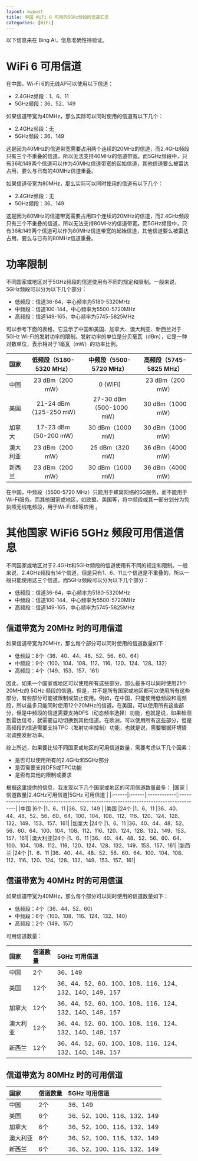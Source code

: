 ```yaml
---
layout: mypost
title: 中国 WiFi 6 可用的5GHz频段的信道汇总
categories: [WiFi]
---
```


以下信息来在 Bing AI，信息准确性待验证。

# WiFi 6 可用信道

在中国，Wi-Fi 6的无线AP可以使用以下信道：
- 2.4GHz频段：1、6、11
- 5GHz频段：36、52、149

如果信道带宽为40MHz，那么实际可以同时使用的信道有以下几个：
- 2.4GHz频段：无
- 5GHz频段：36、149

这是因为40MHz的信道带宽需要占用两个连续的20MHz的信道，而2.4GHz频段只有三个不重叠的信道，所以无法支持40MHz的信道带宽。而5GHz频段中，只有36和149两个信道可以作为40MHz信道带宽的起始信道，其他信道要么被雷达占用，要么与已有的40MHz信道重叠。

如果信道带宽为80MHz，那么实际可以同时使用的信道有以下几个：
- 2.4GHz频段：无
- 5GHz频段：36、149

这是因为80MHz的信道带宽需要占用四个连续的20MHz的信道，而2.4GHz频段只有三个不重叠的信道，所以无法支持80MHz的信道带宽。而5GHz频段中，只有36和149两个信道可以作为80MHz信道带宽的起始信道，其他信道要么被雷达占用，要么与已有的80MHz信道重叠。

# 功率限制

不同国家或地区对于5GHz频段的信道使用有不同的规定和限制。一般来说，5GHz频段可以分为以下几个部分：
- 低频段：信道36-64，中心频率为5180-5320MHz
- 中频段：信道100-144，中心频率为5500-5720MHz
- 高频段：信道149-165，中心频率为5745-5825MHz

可以参考下面的表格，它显示了中国和美国、加拿大、澳大利亚、新西兰对于5GHz Wi-Fi的发射功率的限制。发射功率的单位是分贝毫瓦（dBm），它是一种对数单位，表示相对于1毫瓦（mW）的功率比例。

| 国家     | 低频段（5180-5320 MHz） | 中频段（5500-5720 MHz） | 高频段（5745-5825 MHz） |
| :------ | :---------------------: | :---------------------: | :---------------------: |
| 中国     | 23 dBm（200 mW）        | 0 (WiFi)               | 23 dBm（200 mW）        |
| 美国     | 21-24 dBm（125-250 mW） | 27-30 dBm（500-1000 mW） | 30 dBm（1000 mW）       |
| 加拿大   | 17-23 dBm（50-200 mW）  | 30 dBm（1000 mW）       | 30 dBm（1000 mW）       |
| 澳大利亚 | 23 dBm（200 mW）        | 25 dBm（320 mW）        | 36 dBm（4000 mW）       |
| 新西兰   | 23 dBm（200 mW）        | 30 dBm（1000 mW）       | 36 dBm（4000 mW）       |

在中国，中频段（5500-5720 MHz）只能用于蜂窝网络的5G服务，而不能用于Wi-Fi服务。而其他国家或地区，如欧盟、美国等，将中频段或其一部分划分为免执照无线电频段，用于Wi-Fi 6E等应用 。

# 其他国家 WiFi6 5GHz 频段可用信道信息

不同国家或地区对于2.4GHz和5GHz频段的信道使用有不同的规定和限制。一般来说，2.4GHz频段有14个信道，但是只有1、6、11三个信道是不重叠的，所以一般只能使用这三个信道。而5GHz频段可以分为以下几个部分：

- 低频段：信道36-64，中心频率为5180-5320MHz
- 中频段：信道100-144，中心频率为5500-5720MHz
- 高频段：信道149-165，中心频率为5745-5825MHz

## 信道带宽为 20MHz 时的可用信道
如果信道带宽为20MHz，那么每个部分可以同时使用的信道数量如下：

- 低频段：8个（36、40、44、48、52、56、60、64）
- 中频段：9个（100、104、108、112、116、120、124、128、132）
- 高频段：4个（149、153、157、161）

因此，如果一个国家或地区可以使用所有这些部分，那么最多可以同时使用21个20MHz的 5GHz 频段的信道。但是，并不是所有国家或地区都可以使用所有这些部分，有些部分可能被限制或禁止使用。例如，在中国，只能使用低频段和高频段，所以最多只能同时使用12个20MHz的信道。在美国，可以使用所有这些部分，但是中频段的信道需要支持DFS（动态频率选择）功能，也就是说，如果检测到雷达信号，就需要自动切换到其他信道。在欧洲，可以使用所有这些部分，但是高频段的信道需要支持TPC（发射功率控制）功能，也就是说，需要根据环境情况调整发射功率。

综上所述，如果要比较不同国家或地区的可用信道数量，需要考虑以下几个因素：

- 是否可以使用所有的2.4GHz和5GHz部分
- 是否需要支持DFS或TPC功能
- 是否有其他的限制或要求

根据[这里](https://www.zhihu.com/question/390831158)提供的信息，我发现以下几个国家或地区的可用信道数量最多：
|国家   |信道数量|2.4GHz可用信道|5GHz 可用信道                                                                             |
|:------|:------|:------------|:---------------------------------------------------------------------------------------|
|中国   |6个    |1、6、11      |36、52、149                                                                               |
|美国   |24个  |1、6、11      |36、40、44、48、52、56、60、64、100、104、108、112、116、120、124、128、132、149、153、157、161|
|加拿大 |24个   |1、6、11     |36、40、44、48、52、56、60、64、100、104、108、112、116、120、124、128、132、149、153、157、161|
|澳大利亚|24个  |1、6、11     |36、40、44、48、52、56、60、64、100、104、108、112、116、120、124、128、132、149、153、157、161|
|新西兰 |24个  |1、6、11     |36、40、44、48、52、56、60、64、100、104、108、112、116、120、124、128、132、149、153、157、161|

## 信道带宽为 40MHz 时的可用信道
如果信道带宽为40MHz，那么每个部分可以同时使用的信道数量如下：

- 低频段：4个（36、44、52、60）
- 中频段：6个（100、108、116、124、132、140）
- 高频段：2个（149、157）

可用信道数量：

|国家   |信道数量|5GHz 可用信道                                     |
|:-----|:------|:-------------------------------------------------|
|中国   |2个    |36、149                                             |
|美国   |12个  |36、44、52、60、100、108、116、124、132、140、149、157|
|加拿大 |12个   |36、44、52、60、100、108、116、124、132、140、149、157|
|澳大利亚|12个  |36、44、52、60、100、108、116、124、132、140、149、157|
|新西兰 |12个  |36、44、52、60、100、108、116、124、132、140、149、157|

## 信道带宽为 80MHz 时的可用信道
|国家   |信道数量|5GHz 可用信道                                     |
|:-----|:------|:-------------------------------------------------|
|中国   |2个    |36、149                                           |
|美国   |6个   |36、52、100、116、132、149                         |
|加拿大 |6个   |36、52、100、116、132、149                         |
|澳大利亚|6个  |36、52、100、116、132、149                         |
|新西兰 |6个   |36、52、100、116、132、149                         |
